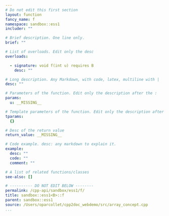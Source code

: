 ```yaml
---
# Do not edit this first section
layout: function
fancy_name: f
namespace: sandbox::ess1
includer: ""

# Brief description. One line only.
brief: ""

# List of overloads. Edit only the desc
overloads:

  - signature: void f(int u) requires B
    desc: ""

# Long description. Any Markdown, with code, latex, multiline with |
desc: ""

# Parameters of the function. Edit only the description after the :
params:
  u: __MISSING__

# Template parameters of the function. Edit only the description after the :
tparams:
  {}

# Desc of the return value
return_value: __MISSING__

# Code example. desc: any markdown to explain it.
example:
  desc: ""
  code: ""
  comment: ""

# A list of related functions/classes
see-also: []

# ---------- DO NOT EDIT BELOW --------
permalink: /cpp-api/sandbox/ess1/f/
title: sandbox::ess1<B>::f
parent: sandbox::ess1
source: /Users/oparcollet/cpp2doc_webdemo/src/array_concept.cpp
...
```


